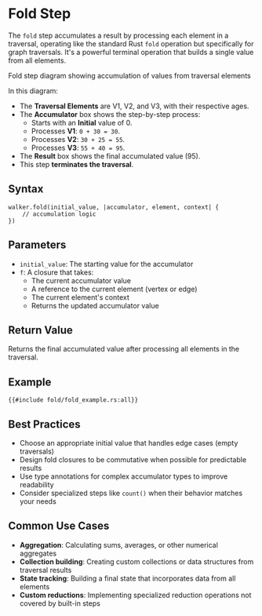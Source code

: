 # Fold Step

The `fold` step accumulates a result by processing each element in a traversal, operating like the standard Rust `fold` operation but specifically for graph traversals. It's a powerful terminal operation that builds a single value from all elements.

<object type="image/svg+xml" data="fold/image.svg" title="Fold Step Diagram">
Fold step diagram showing accumulation of values from traversal elements
</object>

In this diagram:

- The **Traversal Elements** are V1, V2, and V3, with their respective ages.
- The **Accumulator** box shows the step-by-step process:
    - Starts with an **Initial** value of 0.
    - Processes **V1**: `0 + 30 = 30`.
    - Processes **V2**: `30 + 25 = 55`.
    - Processes **V3**: `55 + 40 = 95`.
- The **Result** box shows the final accumulated value (95).
- This step **terminates the traversal**.

## Syntax

```rust,noplayground
walker.fold(initial_value, |accumulator, element, context| {
    // accumulation logic
})
```

## Parameters

- `initial_value`: The starting value for the accumulator
- `f`: A closure that takes:
    - The current accumulator value
    - A reference to the current element (vertex or edge)
    - The current element's context
    - Returns the updated accumulator value

## Return Value

Returns the final accumulated value after processing all elements in the traversal.

## Example

```rust,noplayground
{{#include fold/fold_example.rs:all}}
```

## Best Practices

- Choose an appropriate initial value that handles edge cases (empty traversals)
- Design fold closures to be commutative when possible for predictable results
- Use type annotations for complex accumulator types to improve readability
- Consider specialized steps like `count()` when their behavior matches your needs

## Common Use Cases

- **Aggregation**: Calculating sums, averages, or other numerical aggregates
- **Collection building**: Creating custom collections or data structures from traversal results
- **State tracking**: Building a final state that incorporates data from all elements
- **Custom reductions**: Implementing specialized reduction operations not covered by built-in steps
